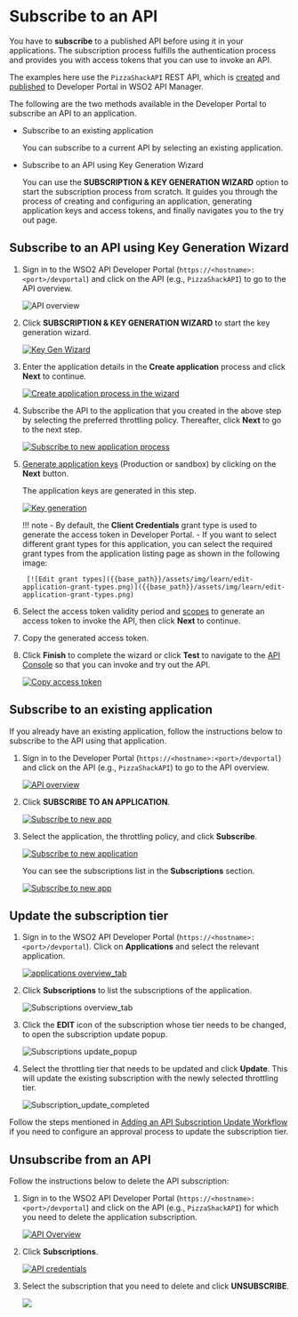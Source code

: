 # Subscribe to an API

You have to **subscribe** to a published API before using it in your applications. The subscription process fulfills the authentication process and provides you with access tokens that you can use to invoke an API. 

The examples here use the `PizzaShackAPI` REST API, which is [created]({{base_path}}/learn/design-api/create-api/create-a-rest-api) and [published]({{base_path}}/learn/design-api/publish-api/publish-an-api) to Developer Portal in WSO2 API Manager.

The following are the two methods available in the Developer Portal to subscribe an API to an application. 

- Subscribe to an existing application

    You can subscribe to a current API by selecting an existing application. 

- Subscribe to an API using Key Generation Wizard

    You can use the **SUBSCRIPTION & KEY GENERATION WIZARD** option to start the subscription process from scratch. It guides you through the process of creating and configuring an application, generating application keys and access tokens, and finally navigates you to the try out page.

## Subscribe to an API using Key Generation Wizard

1.  Sign in to the WSO2 API Developer Portal (`https://<hostname>:<port>/devportal`) and click on the API (e.g., `PizzaShackAPI`) to go to the API overview.

     ![[API overview]({{base_path}}/assets/img/learn/select-api-dev-portal.png)]({{base_path}}/assets/img/learn/select-api-dev-portal.png)
 
2.  Click **SUBSCRIPTION & KEY GENERATION WIZARD** to start the key generation wizard.

    <a href="{{base_path}}/assets/img/learn/key-generation-wizard.png" ><img src="{{base_path}}/assets/img/learn/key-generation-wizard.png" alt="Key Gen Wizard" title="Key Gen Wizard" /></a>

3.  Enter the application details in the **Create application** process and click **Next** to continue.

    [![Create application process in the wizard]({{base_path}}/assets/img/learn/key-gen-wizard-create-app.png)]({{base_path}}/assets/img/learn/key-gen-wizard-create-app.png)

4.  Subscribe the API to the application that you created in the above step by selecting the preferred throttling policy. Thereafter, click **Next** to go to the next step.
     
     [![Subscribe to new application process]({{base_path}}/assets/img/learn/key-gen-wizard-subscribe.png)]({{base_path}}/assets/img/learn/key-gen-wizard-subscribe.png)
    
5. [Generate application keys]({{base_path}}/learn/consume-api/manage-application/generate-keys/generate-api-keys) (Production or sandbox) by clicking on the **Next** button. 

     The application keys are generated in this step.

     [![Key generation]({{base_path}}/assets/img/learn/key-gen-wizard-generate-keys.png)]({{base_path}}/assets/img/learn/key-gen-wizard-generate-keys.png)
    
    !!! note
        - By default, the __Client Credentials__ grant type is used to generate the access token in Developer Portal.
        - If you want to select different grant types for this application, you can select the required grant types from the application listing page as shown in the following image:

        [![Edit grant types]({{base_path}}/assets/img/learn/edit-application-grant-types.png)]({{base_path}}/assets/img/learn/edit-application-grant-types.png)
        
    
6.  Select the access token validity period and [scopes]({{base_path}}/learn/api-security/oauth2/oauth2-scopes/fine-grained-access-control-with-oauth-scopes/) to generate an access token to invoke the API, then click **Next** to continue.
    
7.  Copy the generated access token. 

8. Click **Finish** to complete the wizard or click **Test** to navigate to the [API Console]({{base_path}}/learn/consume-api/invoke-apis/invoke-apis-using-tools/invoke-an-api-using-the-integrated-api-console) so that you can invoke and try out the API.

    [![Copy access token]({{base_path}}/assets/img/learn/key-gen-wizard-access.png)]({{base_path}}/assets/img/learn/key-gen-wizard-access.png)
    
## Subscribe to an existing application

If you already have an existing application, follow the instructions below to subscribe to the API using that application.

1.  Sign in to the Developer Portal (`https://<hostname>:<port>/devportal`) and click on the API (e.g., `PizzaShackAPI`) to go to the API overview.

     [![API overview]({{base_path}}/assets/img/learn/select-api-dev-portal.png)]({{base_path}}/assets/img/learn/select-api-dev-portal.png)
        
2.  Click **SUBSCRIBE TO AN APPLICATION**.

     <a href="{{base_path}}/assets/img/learn/from-existing-app.png" ><img src="{{base_path}}/assets/img/learn/from-existing-app.png" alt="Subscribe to new app" title="Subscribe to new app" /></a>
    
3.  Select the application, the throttling policy, and click **Subscribe**.

     [![Subscribe to new application]({{base_path}}/assets/img/learn/subscribe-to-app.png)]({{base_path}}/assets/img/learn/subscribe-to-app.png)
    
     You can see the subscriptions list in the **Subscriptions** section.
     
     [![Subscribe to new app]({{base_path}}/assets/img/learn/subscription-list.png)]({{base_path}}/assets/img/learn/subscription-list.png)

## Update the subscription tier

1.  Sign in to the WSO2 API Developer Portal (`https://<hostname>:<port>/devportal`). Click on **Applications** and select the relevant application. 

    [![applications overview_tab]({{base_path}}/assets/img/learn/application-overview.png)]({{base_path}}/assets/img/learn/application-overview.png)

2.  Click **Subscriptions** to list the subscriptions of the application.

    ![Subscriptions overview_tab]({{base_path}}/assets/img/learn/subscriptions-overview-tab.png)
 
3.  Click the **EDIT** icon  of the subscription whose tier needs to be changed, to open the subscription update popup.

    ![Subscriptions update_popup]({{base_path}}/assets/img/learn/subscription-update-popup-start.png)

4.  Select the throttling tier that needs to be updated and click **Update**. This will update the existing subscription with the newly selected throttling tier.
    
    ![Subscription_update_completed]({{base_path}}/assets/img/learn/subscription-update-completed.png)

Follow the steps mentioned in [Adding an API Subscription Update Workflow]({{base_path}}/learn/consume-api/manage-subscription/advanced-topics/adding-an-api-subscription-tier-update-workflow) if you need to configure an approval process to update the subscription tier. 

## Unsubscribe from an API

Follow the instructions below to delete the API subscription:

1.  Sign in to the WSO2 API Developer Portal (`https://<hostname>:<port>/devportal`) and click on the API (e.g., `PizzaShackAPI`) for which you need to delete the application subscription.
    
    [![API Overview]({{base_path}}/assets/img/learn/select-api-dev-portal.png)]({{base_path}}/assets/img/learn/select-api-dev-portal.png)
    
2.  Click **Subscriptions**.

    [![API credentials]({{base_path}}/assets/img/learn/api-credentials.png)]({{base_path}}/assets/img/learn/api-credentials.png)
    
3.  Select the subscription that you need to delete and click **UNSUBSCRIBE**.

    [![]({{base_path}}/assets/img/learn/unsubscribe.png)]({{base_path}}/assets/img/learn/unsubscribe.png)
    
